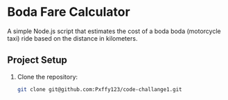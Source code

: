 # Boda Fare Calculator

A simple Node.js script that estimates the cost of a boda boda (motorcycle taxi) ride based on the distance in kilometers.

## Project Setup

1. Clone the repository:
   ```bash
   git clone git@github.com:Pxffy123/code-challange1.git
